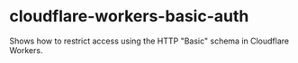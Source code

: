 # cloudflare-workers-basic-auth
Shows how to restrict access using the HTTP "Basic" schema in Cloudflare Workers.

